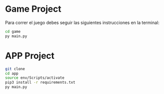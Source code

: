 # Game Project

Para correr el juego debes seguir las siguientes instrucciones en la terminal:
```sh
cd game
py main.py
```

# APP Project
```sh
git clone
cd app
source env/Scripts/activate
pip3 install -r requirements.txt
py main.py
```

